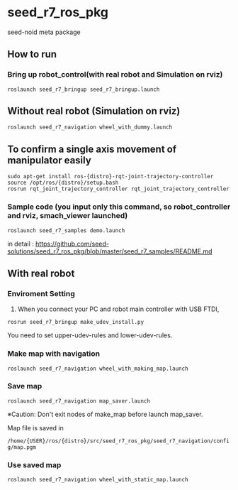 # seed_r7_ros_pkg
seed-noid meta package
## How to run
### Bring up robot_control(with real robot and Simulation on rviz)

``roslaunch seed_r7_bringup seed_r7_bringup.launch`` 

## Without real robot (Simulation on rviz)

``roslaunch seed_r7_navigation wheel_with_dummy.launch``
## To confirm a single axis movement of manipulator easily

``` 
sudo apt-get install ros-{distro}-rqt-joint-trajectory-controller 
source /opt/ros/{distro}/setup.bash 
rosrun rqt_joint_trajectory_controller rqt_joint_trajectory_controller 
```

### Sample code (you input only this command, so robot_controller and rviz, smach_viewer launched)

``roslaunch seed_r7_samples demo.launch``

in detail : https://github.com/seed-solutions/seed_r7_ros_pkg/blob/master/seed_r7_samples/README.md


## With real robot

### Enviroment Setting
1. When you connect your PC and robot main controller with USB FTDI, 

``rosrun seed_r7_bringup make_udev_install.py``

You need to set upper-udev-rules and lower-udev-rules.


### Make map with navigation

``roslaunch seed_r7_navigation wheel_with_making_map.launch``

### Save map

``roslaunch seed_r7_navigation map_saver.launch``

※Caution: Don't exit nodes of make_map before launch map_saver.


Map file is saved in 

``/home/{USER}/ros/{distro}/src/seed_r7_ros_pkg/seed_r7_navigation/config/map.pgm``

### Use saved map

``roslaunch seed_r7_navigation wheel_with_static_map.launch``

